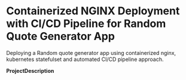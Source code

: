 # Containerized NGINX Deployment with CI/CD Pipeline for Random Quote Generator App
Deploying a Random quote generator app using containerized nginx, kubernetes statefulset and automated CI/CD pipeline approach.

 **ProjectDescription**
